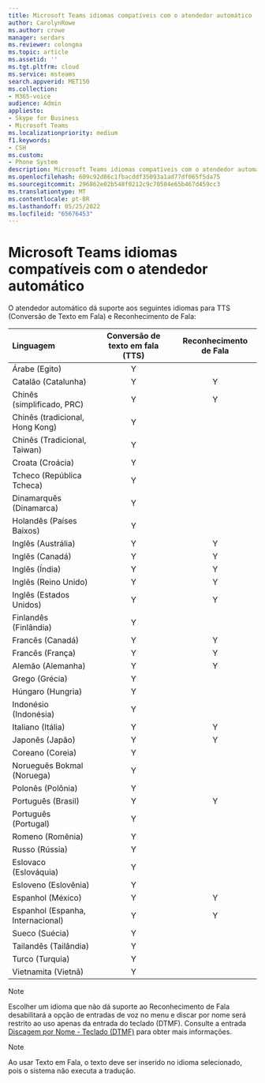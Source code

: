```yaml
---
title: Microsoft Teams idiomas compatíveis com o atendedor automático
author: CarolynRowe
ms.author: crowe
manager: serdars
ms.reviewer: colongma
ms.topic: article
ms.assetid: ''
ms.tgt.pltfrm: cloud
ms.service: msteams
search.appverid: MET150
ms.collection:
- M365-voice
audience: Admin
appliesto:
- Skype for Business
- Microsoft Teams
ms.localizationpriority: medium
f1.keywords:
- CSH
ms.custom:
- Phone System
description: Microsoft Teams idiomas compatíveis com o atendedor automático
ms.openlocfilehash: 609c92d86c1fbacddf35093a1ad77df065f5da75
ms.sourcegitcommit: 296862e02b548f0212c9c70504e65b467d459cc3
ms.translationtype: MT
ms.contentlocale: pt-BR
ms.lasthandoff: 05/25/2022
ms.locfileid: "65676453"
---
```

# <a name="microsoft-teams-auto-attendant-supported-languages"></a>Microsoft Teams idiomas compatíveis com o atendedor automático

O atendedor automático dá suporte aos seguintes idiomas para TTS (Conversão de Texto em Fala) e Reconhecimento de Fala:

|Linguagem                                |Conversão de texto em fala (TTS)     |Reconhecimento de Fala                     |
|:---------------------------------------|:-----------------------:|:-------------------------------------:|
|Árabe (Egito)                          |Y                        |                                       |
|Catalão (Catalunha)                       |Y                        |Y                                      |
|Chinês (simplificado, PRC)               |Y                        |Y                                      |
|Chinês (tradicional, Hong Kong)        |Y                        |                                       |
|Chinês (Tradicional, Taiwan)           |Y                        |                                       |
|Croata (Croácia)                      |Y                        |                                       |
|Tcheco (República Tcheca)                  |Y                        |                                       |
|Dinamarquês (Dinamarca)                        |Y                        |                                       |
|Holandês (Países Baixos)                     |Y                        |                                       |
|Inglês (Austrália)                     |Y                        |Y                                      |
|Inglês (Canadá)                        |Y                        |Y                                      |
|Inglês (Índia)                         |Y                        |Y                                      |
|Inglês (Reino Unido)                |Y                        |Y                                      |
|Inglês (Estados Unidos)                 |Y                        |Y                                      |
|Finlandês (Finlândia)                       |Y                        |                                       |
|Francês (Canadá)                         |Y                        |Y                                      |
|Francês (França)                         |Y                        |Y                                      |
|Alemão (Alemanha)                        |Y                        |Y                                      |
|Grego (Grécia)                          |Y                        |                                       |
|Húngaro (Hungria)                     |Y                        |                                       |
|Indonésio (Indonésia)                  |Y                        |                                       |
|Italiano (Itália)                         |Y                        |Y                                      |
|Japonês (Japão)                        |Y                        |Y                                      |
|Coreano (Coreia)                          |Y                        |                                       |
|Norueguês Bokmal (Noruega)               |Y                        |                                       |
|Polonês (Polônia)                         |Y                        |                                       |
|Português (Brasil)                     |Y                        |Y                                      |
|Português (Portugal)                   |Y                        |                                       |
|Romeno (Romênia)                      |Y                        |                                       |
|Russo (Rússia)                        |Y                        |                                       |
|Eslovaco (Eslováquia)                       |Y                        |                                       |
|Esloveno (Eslovênia)                    |Y                        |                                       |
|Espanhol (México)                        |Y                        |Y                                      |
|Espanhol (Espanha, Internacional)          |Y                        |Y                                      |
|Sueco (Suécia)                        |Y                        |                                       |
|Tailandês (Tailândia)                         |Y                        |                                       |
|Turco (Turquia)                        |Y                        |                                       |
|Vietnamita (Vietnã)                    |Y                        |                                       |

> [!NOTE]
> Escolher um idioma que não dá suporte ao Reconhecimento de Fala desabilitará a opção de entradas de voz no menu e discar por nome será restrito ao uso apenas da entrada do teclado (DTMF). Consulte a entrada [Discagem por Nome - Teclado (DTMF)](dial-voice-reference.md#dial-by-name---keypad-dtmf-entry) para obter mais informações.

> [!NOTE]
> Ao usar Texto em Fala, o texto deve ser inserido no idioma selecionado, pois o sistema não executa a tradução.
